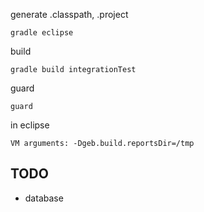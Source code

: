 generate .classpath, .project

    gradle eclipse

build

    gradle build integrationTest


guard

    guard

in eclipse

    VM arguments: -Dgeb.build.reportsDir=/tmp


## TODO
- database
